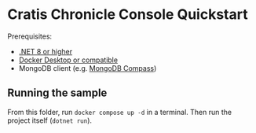 # Cratis Chronicle Console Quickstart

Prerequisites:

- [.NET 8 or higher](https://dot.net)
- [Docker Desktop or compatible](https://www.docker.com/products/docker-desktop/)
- MongoDB client (e.g. [MongoDB Compass](https://www.mongodb.com/products/tools/compass))

## Running the sample

From this folder, run `docker compose up -d` in a terminal.
Then run the project itself (`dotnet run`).
